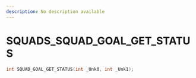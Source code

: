 ```yaml
---
description: No description available 
---
```


# SQUADS\_SQUAD_GOAL_GET_STATUS

```cpp
int SQUAD_GOAL_GET_STATUS(int _Unk0, int _Unk1);
```